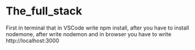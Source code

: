 # The_full_stack


First in terminal that in VSCode write npm install, after you have to install nodemone, after write nodemon and in browser you have to write http://localhost:3000

